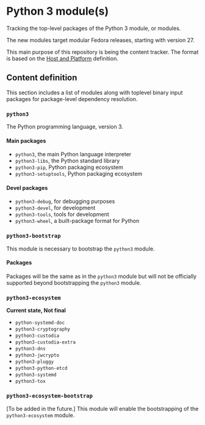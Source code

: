# Python 3 module(s)

Tracking the top-level packages of the Python 3 module, or modules.

The new modules target modular Fedora releases, starting with version 27.

This main purpose of this repository is being the content tracker. The format is based on the [Host and Platform](https://github.com/fedora-modularity/hp) definition.

## Content definition

This section includes a list of modules along with toplevel binary input packages for package-level dependency resolution.


### `python3`

The Python programming language, version 3.

#### Main packages
* `python3`, the main Python language interpreter
* `python3-libs`, the Python standard library
* `python3-pip`, Python packaging ecosystem
* `python3-setuptools`, Python packaging ecosystem

#### Devel packages
* `python3-debug`, for debugging purposes
* `python3-devel`, for development
* `python3-tools`, tools for development
* `python3-wheel`, a built-package format for Python


### `python3-bootstrap`

This module is necessary to bootstrap the `python3` module.

#### Packages
Packages will be the same as in the `python3` module but will not be officially supported beyond bootstrapping the `python3` module.


### `python3-ecosystem`

**Current state, Not final**

* `python-systemd-doc`
* `python3-cryptography`
* `python3-custodia`
* `python3-custodia-extra`
* `python3-dns`
* `python3-jwcrypto`
* `python3-pluggy`
* `python3-python-etcd`
* `python3-systemd`
* `python3-tox`


### `python3-ecosystem-bootstrap`

[To be added in the future.]
This module will enable the bootstrapping of the `python3-ecosystem` module.

